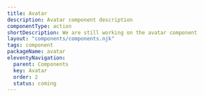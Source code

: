 ```yaml
---
title: Avatar
description: Avatar component description
componentType: action
shortDescription: We are still working on the avatar component
layout: "components/components.njk"
tags: component
packageName: avatar
eleventyNavigation:
  parent: Components
  key: Avatar
  order: 2
  status: coming
---
```



